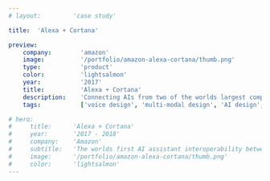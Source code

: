 ```yaml
---
# layout:         'case study'

title:  'Alexa + Cortana'

preview:
    company:        'amazon'
    image:          '/portfolio/amazon-alexa-cortana/thumb.png'
    type:           'product'
    color:          'lightsalmon'
    year:           '2017'
    title:          'Alexa + Cortana'
    description:    'Connecting AIs from two of the worlds largest companies; a world first.'
    tags:           ['voice design', 'multi-modal design', 'AI design', 'conversational design']

# hero:
#     title:      'Alexa + Cortana'
#     year:       '2017 - 2018'
#     company:    'Amazon'
#     subtitle:   'The worlds first AI assistant interoperability between two big-tech competitors.'
#     image:      '/portfolio/amazon-alexa-cortana/thumb.png'
#     color:      'lightsalmon'
---
```


<script setup>
    // import Illustration from '../../components/Illustration.vue'
    // import YouTubeVideo from '../../components/YouTubeVideo.vue'
    // import NewsList from '../../components/NewsList.vue'
    // import _ from 'lodash'
    // import { data as pressData } from '../../press/press.data'

    // const press = _.filter(pressData, ['project', 'AmazonAlexaCortana'])
    import Page from './amazon-alexa-cortana.vue'
</script>
<Page></Page>
<!-- ## Challenge
Both Amazon and Microsoft wanted to scale their AI assistants – more capabilities, more users, more developers. Jeff and Satya saw that bringing Alexa and Cortana together could accomplish this. A one-of-a-kind partnership between Amazon and Microsoft was established to figure this out.

## Process
This was more than just connecting APIs or bringing Alexa's jokes and shopping to Cortana. This was about enabling two competitive AIs to work together for the benefit of the end-user. There were four key challenges I needed to overcome to figure this out:

### Vision
This was going to be the beginning of a new modality for Alexa and a new, innovative line of business. I needed to craft a compelling vision for a program, not just a product.

<Illustration>
    <template v-slot:image><img src="/portfolio/amazon-alexa-cortana/image1.jpg"></template>
    <template v-slot:subtext>Peeking around the corner of what interoperable A.I.'s could unlock.</template>
</Illustration>

### AI Orchestration
How do two AIs work together? How do you know what to do when you switch between them? How do you not lose track of which one you're talking to? These are fundamental questions. I needed to design how people interact with multiple AIs through the same interface.

<Illustration>
    <template v-slot:image><img src="/portfolio/amazon-alexa-cortana/image3.jpg"></template>
    <template v-slot:subtext>A peek at the extensive user testing.</template>
</Illustration>

### Scale
Each AI assitant has it's own modalities, technical restrictions, and design systems. I needed a way to translate existing experiences from one AI to the other and do it at scale.

### Holistic Approach
Each AI assistant is intrinsically tied to its hardware. There was a large tech stack gap across the hardware and software between the AIs. I needed to look holistally across both hardware and software to create a successful product and program.

<Illustration>
    <template v-slot:image><img src="/portfolio/amazon-alexa-cortana/image2.jpg"></template>
    <template v-slot:subtext>A peek at the blueprints of a multi-agent experience.</template>
</Illustration>

## Outcome
The launch of Alexa + Cortana scaled the availability of both AIs to more than one billion endpoints. Developers could now develop on one AI but launch for both simultaneously with no additional effort. It provided the foundation for other AI interoperability programs including Alexa Auto, Alexa for PC, and the Alexa integration with Facebook Portal.

<YouTubeVideo src="https://www.youtube.com/embed/Ezxch4rykzI"></YouTubeVideo>

## Role
I was the head of design for the program spanning both Amazon and Microsoft. I led cross-functional teams across both companines.

## News
<NewsList :data="press"></NewsList> -->